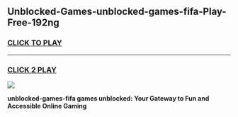 
## Unblocked-Games-unblocked-games-fifa-Play-Free-192ng
<h3>
<a href="https://premium76.site?title=unblocked-games-fifa&ref=21A">CLICK TO PLAY</a></h3>
<hr>

<h3>
<a href="https://premium76.site?title=unblocked-games-fifa&ref=21A">CLICK 2 PLAY</a>
  
</h3>

<a href="https://premium76.site?title=unblocked-games-fifa&ref=21A"><img src="https://clearcache.store/games.png"></a>


**unblocked-games-fifa games unblocked: Your Gateway to Fun and Accessible Online Gaming**
